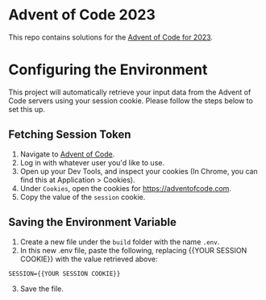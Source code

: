 # Advent of Code 2023
This repo contains solutions for the [Advent of Code for 2023](https://adventofcode.com/2023).

# Configuring the Environment
This project will automatically retrieve your input data from the Advent of Code servers using your session cookie. Please follow the steps below to set this up.

## Fetching Session Token
1. Navigate to [Advent of Code](https://adventofcode.com/2023).
2. Log in with whatever user you'd like to use.
3. Open up your Dev Tools, and inspect your cookies (In Chrome, you can find this at Application > Cookies).
4. Under `Cookies`, open the cookies for https://adventofcode.com.
5. Copy the value of the `session` cookie.

## Saving the Environment Variable
1. Create a new file under the `build` folder with the name `.env`.
2. In this new .env file, paste the following, replacing {{YOUR SESSION COOKIE}} with the value retrieved above:
```
SESSION={{YOUR SESSION COOKIE}}
```
3. Save the file.